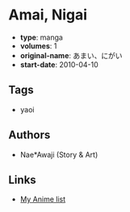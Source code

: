 # Amai, Nigai

-   **type**: manga
-   **volumes**: 1
-   **original-name**: あまい、にがい
-   **start-date**: 2010-04-10

## Tags

-   yaoi

## Authors

-   Nae\*Awaji (Story & Art)

## Links

-   [My Anime list](https://myanimelist.net/manga/46808/Amai_Nigai)
